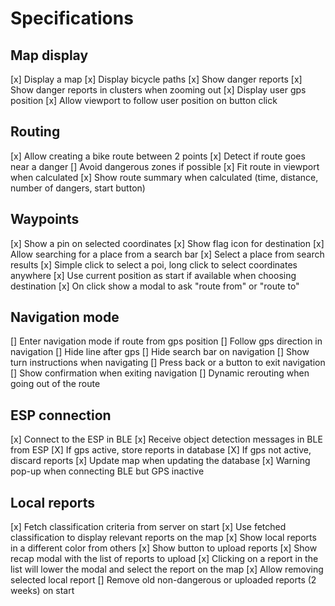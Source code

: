 # Specifications

## Map display

[x] Display a map
[x] Display bicycle paths
[x] Show danger reports
[x] Show danger reports in clusters when zooming out
[x] Display user gps position
[x] Allow viewport to follow user position on button click

## Routing

[x] Allow creating a bike route between 2 points
[x] Detect if route goes near a danger
[] Avoid dangerous zones if possible
[x] Fit route in viewport when calculated
[x] Show route summary when calculated (time, distance, number of dangers, start button)

## Waypoints

[x] Show a pin on selected coordinates
[x] Show flag icon for destination
[x] Allow searching for a place from a search bar
[x] Select a place from search results
[x] Simple click to select a poi, long click to select coordinates anywhere
[x] Use current position as start if available when choosing destination
[x] On click show a modal to ask "route from" or "route to"

## Navigation mode

[] Enter navigation mode if route from gps position
[] Follow gps direction in navigation
[] Hide line after gps
[] Hide search bar on navigation
[] Show turn instructions when navigating
[] Press back or a button to exit navigation
[] Show confirmation when exiting navigation
[] Dynamic rerouting when going out of the route

## ESP connection

[x] Connect to the ESP in BLE
[x] Receive object detection messages in BLE from ESP
[X] If gps active, store reports in database
[X] If gps not active, discard reports
[x] Update map when updating the database
[x] Warning pop-up when connecting BLE but GPS inactive

## Local reports

[x] Fetch classification criteria from server on start
[x] Use fetched classification to display relevant reports on the map
[x] Show local reports in a different color from others
[x] Show button to upload reports
[x] Show recap modal with the list of reports to upload
[x] Clicking on a report in the list will lower the modal and select the report on the map
[x] Allow removing selected local report
[] Remove old non-dangerous or uploaded reports (2 weeks) on start


